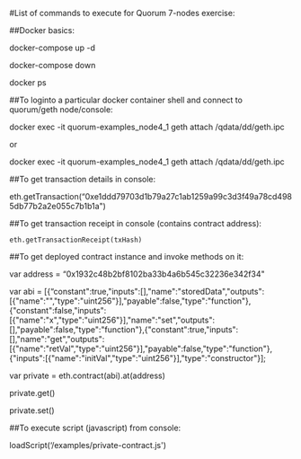 #List of commands to execute for Quorum 7-nodes exercise:

##Docker  basics:

docker-compose up -d

docker-compose down

docker ps

##To loginto a particular docker container shell and connect to quorum/geth node/console:

docker exec -it quorum-examples_node4_1 geth attach /qdata/dd/geth.ipc

or

docker exec -it quorum-examples_node4_1
geth attach /qdata/dd/geth.ipc


##To get transaction details in console:

eth.getTransaction(“0xe1ddd79703d1b79a27c1ab1259a99c3d3f49a78cd4985db77b2a2e055c7b1b1a")

##To get transaction receipt in console (contains contract address):

	eth.getTransactionReceipt(txHash)


##To get deployed contract instance and invoke methods on it:

var address = “0x1932c48b2bf8102ba33b4a6b545c32236e342f34"

var abi = [{“constant":true,"inputs":[],"name":"storedData","outputs":[{"name":"","type":"uint256"}],"payable":false,"type":"function"},{"constant":false,"inputs":[{"name":"x","type":"uint256"}],"name":"set","outputs":[],"payable":false,"type":"function"},{"constant":true,"inputs":[],"name":"get","outputs":[{"name":"retVal","type":"uint256"}],"payable":false,"type":"function"},{"inputs":[{"name":"initVal","type":"uint256"}],"type":"constructor"}];

var private = eth.contract(abi).at(address)

private.get()

private.set()

##To execute script (javascript) from console:

loadScript(‘/examples/private-contract.js')


